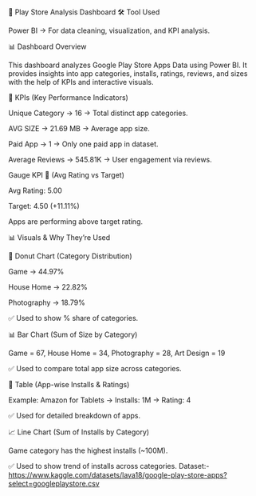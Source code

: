 📱 Play Store Analysis Dashboard
🛠 Tool Used

Power BI → For data cleaning, visualization, and KPI analysis.

📊 Dashboard Overview

This dashboard analyzes Google Play Store Apps Data using Power BI.
It provides insights into app categories, installs, ratings, reviews, and sizes with the help of KPIs and interactive visuals.

📌 KPIs (Key Performance Indicators)

Unique Category → 16 → Total distinct app categories.

AVG SIZE → 21.69 MB → Average app size.

Paid App → 1 → Only one paid app in dataset.

Average Reviews → 545.81K → User engagement via reviews.

Gauge KPI 🎯 (Avg Rating vs Target)

Avg Rating: 5.00

Target: 4.50 (+11.11%)

Apps are performing above target rating.

📊 Visuals & Why They’re Used

🍩 Donut Chart (Category Distribution)

Game → 44.97%

House Home → 22.82%

Photography → 18.79%

✅ Used to show % share of categories.

📊 Bar Chart (Sum of Size by Category)

Game = 67, House Home = 34, Photography = 28, Art Design = 19

✅ Used to compare total app size across categories.

📑 Table (App-wise Installs & Ratings)

Example: Amazon for Tablets → Installs: 1M → Rating: 4

✅ Used for detailed breakdown of apps.

📈 Line Chart (Sum of Installs by Category)

Game category has the highest installs (~100M).

✅ Used to show trend of installs across categories.
Dataset:-
https://www.kaggle.com/datasets/lava18/google-play-store-apps?select=googleplaystore.csv

